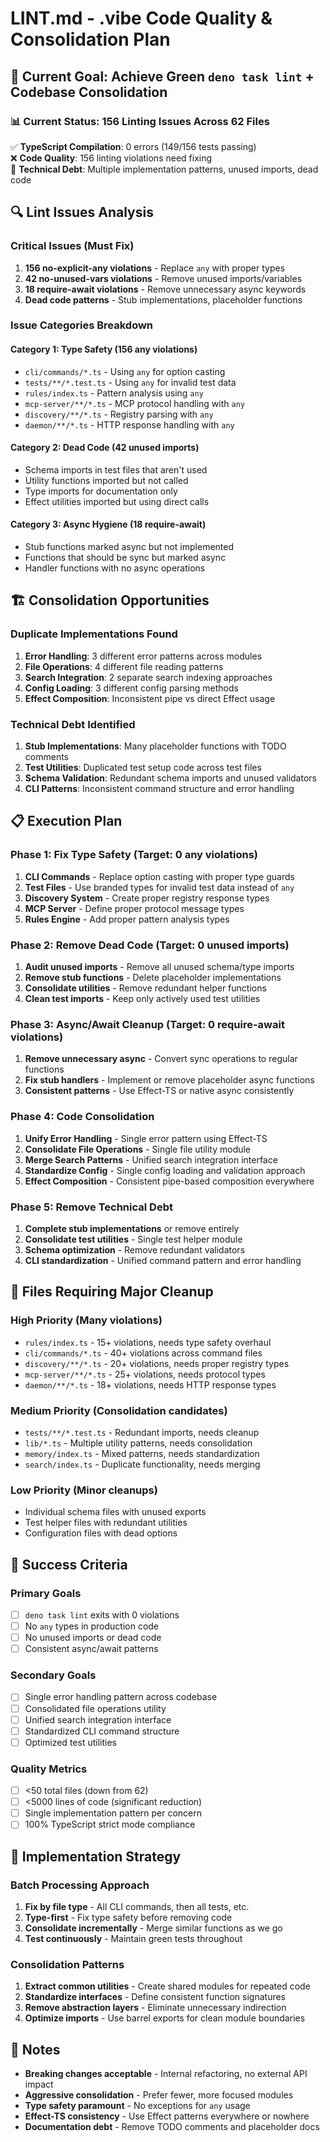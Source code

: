 # LINT.md - .vibe Code Quality & Consolidation Plan

## 🎯 Current Goal: Achieve Green `deno task lint` + Codebase Consolidation

### 📊 Current Status: 156 Linting Issues Across 62 Files

✅ **TypeScript Compilation**: 0 errors (149/156 tests passing)\
❌ **Code Quality**: 156 linting violations need fixing\
🧹 **Technical Debt**: Multiple implementation patterns, unused imports, dead code

## 🔍 **Lint Issues Analysis**

### **Critical Issues (Must Fix)**

1. **156 no-explicit-any violations** - Replace `any` with proper types
2. **42 no-unused-vars violations** - Remove unused imports/variables
3. **18 require-await violations** - Remove unnecessary async keywords
4. **Dead code patterns** - Stub implementations, placeholder functions

### **Issue Categories Breakdown**

#### **Category 1: Type Safety (156 any violations)**

- `cli/commands/*.ts` - Using `any` for option casting
- `tests/**/*.test.ts` - Using `any` for invalid test data
- `rules/index.ts` - Pattern analysis using `any`
- `mcp-server/**/*.ts` - MCP protocol handling with `any`
- `discovery/**/*.ts` - Registry parsing with `any`
- `daemon/**/*.ts` - HTTP response handling with `any`

#### **Category 2: Dead Code (42 unused imports)**

- Schema imports in test files that aren't used
- Utility functions imported but not called
- Type imports for documentation only
- Effect utilities imported but using direct calls

#### **Category 3: Async Hygiene (18 require-await)**

- Stub functions marked async but not implemented
- Functions that should be sync but marked async
- Handler functions with no async operations

## 🏗️ **Consolidation Opportunities**

### **Duplicate Implementations Found**

1. **Error Handling**: 3 different error patterns across modules
2. **File Operations**: 4 different file reading patterns
3. **Search Integration**: 2 separate search indexing approaches
4. **Config Loading**: 3 different config parsing methods
5. **Effect Composition**: Inconsistent pipe vs direct Effect usage

### **Technical Debt Identified**

1. **Stub Implementations**: Many placeholder functions with TODO comments
2. **Test Utilities**: Duplicated test setup code across test files
3. **Schema Validation**: Redundant schema imports and unused validators
4. **CLI Patterns**: Inconsistent command structure and error handling

## 📋 **Execution Plan**

### **Phase 1: Fix Type Safety (Target: 0 any violations)**

1. **CLI Commands** - Replace option casting with proper type guards
2. **Test Files** - Use branded types for invalid test data instead of `any`
3. **Discovery System** - Create proper registry response types
4. **MCP Server** - Define proper protocol message types
5. **Rules Engine** - Add proper pattern analysis types

### **Phase 2: Remove Dead Code (Target: 0 unused imports)**

1. **Audit unused imports** - Remove all unused schema/type imports
2. **Remove stub functions** - Delete placeholder implementations
3. **Consolidate utilities** - Remove redundant helper functions
4. **Clean test imports** - Keep only actively used test utilities

### **Phase 3: Async/Await Cleanup (Target: 0 require-await violations)**

1. **Remove unnecessary async** - Convert sync operations to regular functions
2. **Fix stub handlers** - Implement or remove placeholder async functions
3. **Consistent patterns** - Use Effect-TS or native async consistently

### **Phase 4: Code Consolidation**

1. **Unify Error Handling** - Single error pattern using Effect-TS
2. **Consolidate File Operations** - Single file utility module
3. **Merge Search Patterns** - Unified search integration interface
4. **Standardize Config** - Single config loading and validation approach
5. **Effect Composition** - Consistent pipe-based composition everywhere

### **Phase 5: Remove Technical Debt**

1. **Complete stub implementations** or remove entirely
2. **Consolidate test utilities** - Single test helper module
3. **Schema optimization** - Remove redundant validators
4. **CLI standardization** - Unified command pattern and error handling

## 🧹 **Files Requiring Major Cleanup**

### **High Priority (Many violations)**

- `rules/index.ts` - 15+ violations, needs type safety overhaul
- `cli/commands/*.ts` - 40+ violations across command files
- `discovery/**/*.ts` - 20+ violations, needs proper registry types
- `mcp-server/**/*.ts` - 25+ violations, needs protocol types
- `daemon/**/*.ts` - 18+ violations, needs HTTP response types

### **Medium Priority (Consolidation candidates)**

- `tests/**/*.test.ts` - Redundant imports, needs cleanup
- `lib/*.ts` - Multiple utility patterns, needs consolidation
- `memory/index.ts` - Mixed patterns, needs standardization
- `search/index.ts` - Duplicate functionality, needs merging

### **Low Priority (Minor cleanups)**

- Individual schema files with unused exports
- Test helper files with redundant utilities
- Configuration files with dead options

## 🎯 **Success Criteria**

### **Primary Goals**

- [ ] `deno task lint` exits with 0 violations
- [ ] No `any` types in production code
- [ ] No unused imports or dead code
- [ ] Consistent async/await patterns

### **Secondary Goals**

- [ ] Single error handling pattern across codebase
- [ ] Consolidated file operations utility
- [ ] Unified search integration interface
- [ ] Standardized CLI command structure
- [ ] Optimized test utilities

### **Quality Metrics**

- [ ] <50 total files (down from 62)
- [ ] <5000 lines of code (significant reduction)
- [ ] Single implementation pattern per concern
- [ ] 100% TypeScript strict mode compliance

## 🚀 **Implementation Strategy**

### **Batch Processing Approach**

1. **Fix by file type** - All CLI commands, then all tests, etc.
2. **Type-first** - Fix type safety before removing code
3. **Consolidate incrementally** - Merge similar functions as we go
4. **Test continuously** - Maintain green tests throughout

### **Consolidation Patterns**

1. **Extract common utilities** - Create shared modules for repeated code
2. **Standardize interfaces** - Define consistent function signatures
3. **Remove abstraction layers** - Eliminate unnecessary indirection
4. **Optimize imports** - Use barrel exports for clean module boundaries

## 📝 **Notes**

- **Breaking changes acceptable** - Internal refactoring, no external API impact
- **Aggressive consolidation** - Prefer fewer, more focused modules
- **Type safety paramount** - No exceptions for `any` usage
- **Effect-TS consistency** - Use Effect patterns everywhere or nowhere
- **Documentation debt** - Remove TODO comments and placeholder docs
